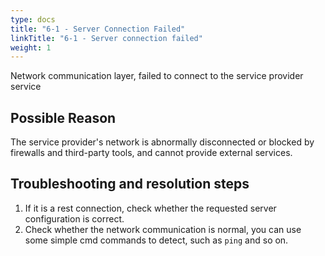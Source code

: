 ```yaml
---
type: docs
title: "6-1 - Server Connection Failed"
linkTitle: "6-1 - Server connection failed"
weight: 1
---
```

Network communication layer, failed to connect to the service provider service

## Possible Reason

The service provider's network is abnormally disconnected or blocked by firewalls and third-party tools, and cannot provide external services.

## Troubleshooting and resolution steps

1. If it is a rest connection, check whether the requested server configuration is correct.
2. Check whether the network communication is normal, you can use some simple cmd commands to detect, such as `ping` and so on.

<p style="margin-top: 3rem;"> </p>